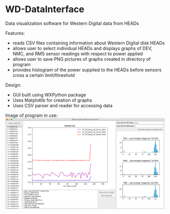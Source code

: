 # WD-DataInterface
Data visualization software for Western Digital data from HEADs

Features:
  - reads CSV files containing information about Western Digital disk HEADs
  - allows user to select individual HEADs and displays graphs of DEV, NMC, and RMS sensor readings with respect to power applied
  - allows user to save PNG pictures of graphs created in directory of program
  - provides histogram of the power supplied to the HEADs before sensors cross a certain limit/threshold

Design:
  - GUI built using WXPython package
  - Uses Matplotlib for creation of graphs
  - Uses CSV parser and reader for accessing data

Image of program in use:
![alt text](screenshot_program.png)
